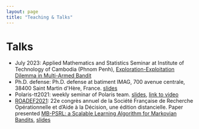 ```yaml
---
layout: page
title: "Teaching & Talks"
---
```


# Talks

- July 2023: Applied Mathematics and Statistics Seminar at Institute of Technology of Cambodia (Phnom Penh), [Exploration-Exploitation Dilemma in Multi-Armed Bandit](https://kimang18.github.io/assets/talk/talk-ee_itc.pdf)
- Ph.D. defense: Ph.D. defense at batiment IMAG, 700 avenue centrale, 38400 Saint Martin d'Hère, France. [slides](https://drive.google.com/file/d/1ZgeQuhf0SuuK9n02R3REwq8YVRLoKcI_/view?usp=share_link)
- Polaris-tt2021: weekly seminar of Polaris team. [slides](https://drive.google.com/file/d/1R-zw9_tXxWcphlCvRThAmiZFh1NcDuvx/view?usp=share_link), [link to video](https://videos.univ-grenoble-alpes.fr/video/23078-polaris-tt-kimang-khun-computing-whittle-index-for-restless-bandits/)
- [ROADEF2021](https://roadef2021.sciencesconf.org): 22e congrès annuel de la Société Française de Recherche Opérationnelle et d’Aide à la Décision, une édition distancielle. Paper presented [MB-PSRL: a Scalable Learning Algorithm for Markovian Bandits](https://roadef2021.sciencesconf.org/351376/document), [slides](https://drive.google.com/file/d/1Jiz-ffX4bfosiLADq92mugi-Q989pVqg/view?usp=share_link)
